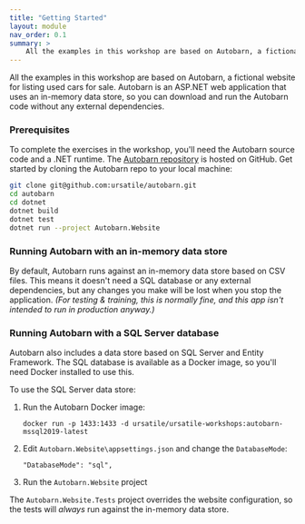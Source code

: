 ```yaml
---
title: "Getting Started"
layout: module
nav_order: 0.1
summary: >
    All the examples in this workshop are based on Autobarn, a fictional website for listing used cars for sale. In this module, we'll get the Autobarn project running locally, and take a look at the project structure to see how it all fits together.
---
```


All the examples in this workshop are based on Autobarn, a fictional website for listing used cars for sale. Autobarn is an ASP.NET web application that uses an in-memory data store, so you can download and run the Autobarn code without any external dependencies.

### Prerequisites

To complete the exercises in the workshop, you'll need the Autobarn source code and a .NET runtime. The [Autobarn repository](https://github.com/ursatile/autobarn) is hosted on GitHub. Get started by cloning the Autobarn repo to your local machine:

```bash
git clone git@github.com:ursatile/autobarn.git
cd autobarn
cd dotnet
dotnet build
dotnet test
dotnet run --project Autobarn.Website
```

### Running Autobarn with an in-memory data store

By default, Autobarn runs against an in-memory data store based on CSV files. This means it doesn't need a SQL database or any external dependencies, but any changes you make will be lost when you stop the application. *(For testing & training, this is normally fine, and this app isn't intended to run in production anyway.)*

### Running Autobarn with a SQL Server database

Autobarn also includes a data store based on SQL Server and Entity Framework. The SQL database is available as a Docker image, so you'll need Docker installed to use this.

To use the SQL Server data store:

1. Run the Autobarn Docker image:

   `docker run -p 1433:1433 -d ursatile/ursatile-workshops:autobarn-mssql2019-latest`

2. Edit `Autobarn.Website\appsettings.json` and change the `DatabaseMode`:

   ````
   "DatabaseMode": "sql",
   ````

3. Run the `Autobarn.Website` project

The `Autobarn.Website.Tests` project overrides the website configuration, so the tests will *always* run against the in-memory data store.

